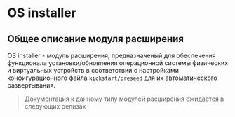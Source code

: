 # OS installer

## Общее описание модуля расширения

OS installer - модуль расширения, предназначеный для обеспечения функционала установки/обновления операционной системы физических и виртуальных устройств в соответствии с настройками конфигурационного файла `kickstart/preseed` для их автоматического развертывания.

> Документация к данному типу модулей расширения ожидается в следующих релизах
